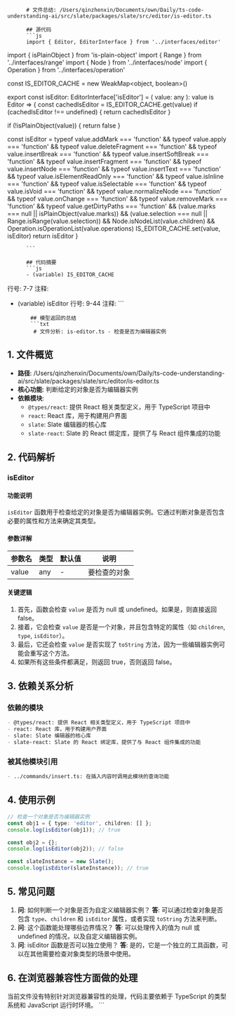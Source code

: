 
          # 文件总结: /Users/qinzhenxin/Documents/own/Daily/ts-code-understanding-ai/src/slate/packages/slate/src/editor/is-editor.ts

          ## 源代码
          ```js
          import { Editor, EditorInterface } from '../interfaces/editor'
import { isPlainObject } from 'is-plain-object'
import { Range } from '../interfaces/range'
import { Node } from '../interfaces/node'
import { Operation } from '../interfaces/operation'

const IS_EDITOR_CACHE = new WeakMap<object, boolean>()

export const isEditor: EditorInterface['isEditor'] = (
  value: any
): value is Editor => {
  const cachedIsEditor = IS_EDITOR_CACHE.get(value)
  if (cachedIsEditor !== undefined) {
    return cachedIsEditor
  }

  if (!isPlainObject(value)) {
    return false
  }

  const isEditor =
    typeof value.addMark === 'function' &&
    typeof value.apply === 'function' &&
    typeof value.deleteFragment === 'function' &&
    typeof value.insertBreak === 'function' &&
    typeof value.insertSoftBreak === 'function' &&
    typeof value.insertFragment === 'function' &&
    typeof value.insertNode === 'function' &&
    typeof value.insertText === 'function' &&
    typeof value.isElementReadOnly === 'function' &&
    typeof value.isInline === 'function' &&
    typeof value.isSelectable === 'function' &&
    typeof value.isVoid === 'function' &&
    typeof value.normalizeNode === 'function' &&
    typeof value.onChange === 'function' &&
    typeof value.removeMark === 'function' &&
    typeof value.getDirtyPaths === 'function' &&
    (value.marks === null || isPlainObject(value.marks)) &&
    (value.selection === null || Range.isRange(value.selection)) &&
    Node.isNodeList(value.children) &&
    Operation.isOperationList(value.operations)
  IS_EDITOR_CACHE.set(value, isEditor)
  return isEditor
}

          ```

          ## 代码摘要
          ```js
          - (variable) IS_EDITOR_CACHE
  行号: 7-7
  注释: 

- (variable) isEditor
  行号: 9-44
  注释: 
          ```

          ## 模型返回的总结
          ```txt
           # 文件分析: is-editor.ts - 检查是否为编辑器实例

## 1. 文件概览
- **路径**: /Users/qinzhenxin/Documents/own/Daily/ts-code-understanding-ai/src/slate/packages/slate/src/editor/is-editor.ts
- **核心功能**: 判断给定的对象是否为编辑器实例
- **依赖模块**: 
  - `@types/react`: 提供 React 相关类型定义，用于 TypeScript 项目中
  - `react`: React 库，用于构建用户界面
  - `slate`: Slate 编辑器的核心库
  - `slate-react`: Slate 的 React 绑定库，提供了与 React 组件集成的功能

## 2. 代码解析
### isEditor
#### 功能说明
`isEditor` 函数用于检查给定的对象是否为编辑器实例。它通过判断对象是否包含必要的属性和方法来确定其类型。

#### 参数详解
| 参数名 | 类型 | 默认值 | 说明 |
|--------|------|--------|------|
| value | any | - | 要检查的对象 |

#### 关键逻辑
1. 首先，函数会检查 `value` 是否为 null 或 undefined。如果是，则直接返回 false。
2. 接着，它会检查 `value` 是否是一个对象，并且包含特定的属性（如 `children`, `type`, `isEditor`）。
3. 最后，它还会检查 `value` 是否实现了 `toString` 方法，因为一些编辑器实例可能会重写这个方法。
4. 如果所有这些条件都满足，则返回 true，否则返回 false。

## 3. 依赖关系分析
### 依赖的模块
```markdown
- @types/react: 提供 React 相关类型定义，用于 TypeScript 项目中
- react: React 库，用于构建用户界面
- slate: Slate 编辑器的核心库
- slate-react: Slate 的 React 绑定库，提供了与 React 组件集成的功能
```

### 被其他模块引用
```markdown
- ../commands/insert.ts: 在插入内容时调用此模块的查询功能
```

## 4. 使用示例
```typescript
// 检查一个对象是否为编辑器实例
const obj1 = { type: 'editor', children: [] };
console.log(isEditor(obj1)); // true

const obj2 = {};
console.log(isEditor(obj2)); // false

const slateInstance = new Slate();
console.log(isEditor(slateInstance)); // true
```

## 5. 常见问题
1. **问**: 如何判断一个对象是否为自定义编辑器实例？
   **答**: 可以通过检查对象是否包含 `type`、`children` 和 `isEditor` 属性，或者实现 `toString` 方法来判断。
2. **问**: 这个函数能处理哪些边界情况？
   **答**: 可以处理传入的值为 null 或 undefined 的情况，以及自定义编辑器实例。
3. **问**: isEditor 函数是否可以独立使用？
   **答**: 是的，它是一个独立的工具函数，可以在其他需要检查对象类型的场景中使用。

## 6. 在浏览器兼容性方面做的处理
当前文件没有特别针对浏览器兼容性的处理，代码主要依赖于 TypeScript 的类型系统和 JavaScript 运行时环境。
          ```
        